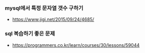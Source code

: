 ### mysql에서 특정 문자열 갯수 구하기
- https://www.jigi.net/2015/09/24/4685/ 
### sql 복습하기 좋은 문제
- https://programmers.co.kr/learn/courses/30/lessons/59044
